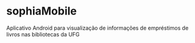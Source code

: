 # sophiaMobile
Aplicativo Android para visualização de informações de empréstimos de livros nas bibliotecas da UFG
